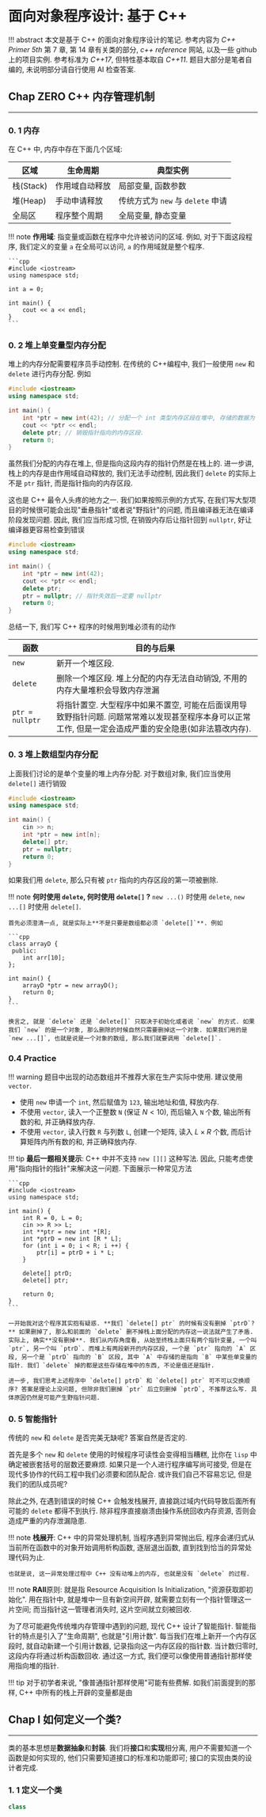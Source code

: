 # 面向对象程序设计: 基于 C++

!!! abstract
	本文是基于 C++ 的面向对象程序设计的笔记. 参考内容为 *C++ Primer 5th* 第 7 章, 第 14 章有关类的部分, *c++ reference* 网站, 以及一些 github 上的项目实例. 参考标准为 *C++17*, 但特性基本取自 *C++11*. 题目大部分是笔者自编的, 未说明部分请自行使用 AI 检查答案.

## Chap ZERO C++ 内存管理机制
---
### 0. 1 内存
在 C++ 中, 内存中存在下面几个区域:

| 区域       | 生命周期    | 典型实例                      |
| -------- | ------- | ------------------------- |
| 栈(Stack) | 作用域自动释放 | 局部变量, 函数参数                |
| 堆(Heap)  | 手动申请释放  | 传统方式为 `new` 与 `delete` 申请 |
| 全局区      | 程序整个周期  | 全局变量, 静态变量                |

!!! note
	**作用域**: 指变量或函数在程序中允许被访问的区域. 例如, 对于下面这段程序, 我们定义的变量 `a` 在全局可以访问, `a` 的作用域就是整个程序.
	
	```cpp
	#include <iostream>
	using namespace std;
	
	int a = 0;
	
	int main() {
		cout << a << endl;
	}
	```

### 0. 2 堆上单变量型内存分配
堆上的内存分配需要程序员手动控制. 在传统的 C++编程中, 我们一般使用 `new` 和 `delete` 进行内存分配. 例如

```cpp
#include <iostream>
using namespace std;

int main() {
	int *ptr = new int(42); // 分配一个 int 类型内存区段在堆中, 存储的数据为 42, 让位于栈上的整型指针 ptr 指向这个内存区段的第一位
	cout << *ptr << endl;
	delete ptr; // 销毁指针指向的内存区段.
	return 0;
}
```

虽然我们分配的内存在堆上, 但是指向这段内存的指针仍然是在栈上的. 进一步讲, 栈上的内存是由作用域自动释放的, 我们无法手动控制, 因此我们 `delete` 的实际上不是 `ptr` 指针, 而是指针指向的内存区段.

这也是 C++ 最令人头疼的地方之一. 我们如果按照示例的方式写, 在我们写大型项目的时候很可能会出现"垂悬指针"或者说"野指针"的问题, 而且编译器无法在编译阶段发现问题. 因此, 我们应当形成习惯, 在销毁内存后让指针回到 `nullptr`, 好让编译器更容易检查到错误

```cpp
#include <iostream>
using namespace std;

int main() {
	int *ptr = new int(42);
	cout << *ptr << endl;
	delete ptr;
	ptr = nullptr; // 指针失效后一定要 nullptr
	return 0;
}
```

总结一下, 我们写 C++ 程序的时候用到堆必须有的动作

| 函数              | 目的与后果                                                                             |
| --------------- | --------------------------------------------------------------------------------- |
| `new`           | 新开一个堆区段.                                                                          |
| `delete`        | 删除一个堆区段. 堆上分配的内存无法自动销毁, 不用的内存大量堆积会导致内存泄漏                                          |
| `ptr = nullptr` | 将指针置空. 大型程序中如果不置空, 可能在后面误用导致野指针问题. 问题常常难以发现甚至程序本身可以正常工作, 但是一定会造成严重的安全隐患(如非法篡改内存). |

### 0. 3 堆上数组型内存分配
上面我们讨论的是单个变量的堆上内存分配. 对于数组对象, 我们应当使用 `delete[]` 进行销毁

```cpp
#include <iostream>
using namespace std;

int main() {
	cin >> n;
	int *ptr = new int[n];
	delete[] ptr;
	ptr = nullptr;
	return 0;
}
```

如果我们用 `delete`, 那么只有被 `ptr` 指向的内存区段的第一项被删除.

!!! note
	**何时使用 `delete`, 何时使用 `delete[]` ?** `new ...()` 时使用 `delete`, `new ...[]` 时使用 `delete[]`.
	
	首先必须澄清一点, 就是实际上**不是只要是数组都必须 `delete[]`**. 例如
	
	```cpp
	class arrayD {
	 public:
		int arr[10]; 
	};
	
	int main() {
		arrayD *ptr = new arrayD();
		return 0;
	}
	```
	
	换言之, 就是 `delete` 还是 `delete[]` 只取决于初始化或者说 `new` 的方式. 如果我们 `new` 的是一个对象, 那么删除的时候自然只需要删掉这一个对象. 如果我们用的是 `new ...[]`, 也就是说是一个对象的数组, 那么我们就要调用 `delete[]`.

### 0.4 Practice

!!! warning
	题目中出现的动态数组并不推荐大家在生产实际中使用. 建议使用 `vector`. 

- 使用 `new` 申请一个 `int`, 然后赋值为 `123`, 输出地址和值, 释放内存.
- 不使用 `vector`, 读入一个正整数 `N` (保证 $N<10$), 而后输入 `N` 个数, 输出所有数的和, 并正确释放内存.
- 不使用 `vector`, 读入行数 `R` 与列数 `L`, 创建一个矩阵, 读入 $L\times R$ 个数, 而后计算矩阵内所有数的和, 并正确释放内存.

!!! tip
	**最后一题相关提示**: C++ 中并不支持 `new [][]` 这种写法. 因此, 只能考虑使用"指向指针的指针"来解决这一问题. 下面展示一种常见方法
	
	```cpp
	#include <iostream>
	using namespace std;
	
	int main() {
		int R = 0, L = 0;
		cin >> R >> L;
		int **ptr = new int *[R];
		int *ptrD = new int [R * L];
		for (int i = 0; i < R; i ++) {
			ptr[i] = ptrD + i * L;
		}
		
		delete[] ptrD;
		delete[] ptr;
		
		return 0;
	}
	```
	
	一开始我对这个程序其实抱有疑惑. **我们 `delete[] ptr` 的时候有没有删掉 `ptrD`?** 如果删掉了, 那么和前面的 `delete` 删不掉栈上面分配的内存这一说法就产生了矛盾. 实际上, 确实**没有删掉**. 我们从内存角度看, 从始至终栈上面只有两个指针变量, 一个叫 `ptr`, 另一个叫 `ptrD`. 而堆上有两段新开的内存区段, 一个是 `ptr` 指向的 `A` 区段, 另一个是 `ptrD` 指向的 `B` 区段, 其中 `A` 中存储的是指向 `B` 中某些单变量的指针. 我们 `delete` 掉的都是这些存储在堆中的东西, 不论是值还是指针.
	
	进一步, 我们思考上述程序中 `delete[] ptrD` 和 `delete[] ptr` 可不可以交换顺序? 答案是理论上没问题, 但除非我们删掉 `ptr` 后立刻删掉 `ptrD`, 不推荐这么写. 具体原因仍然是可能产生野指针问题.

### 0. 5 智能指针

传统的 `new` 和 `delete` 是否完美无缺呢? 答案自然是否定的. 

首先是多个 `new` 和 `delete` 使用的时候程序可读性会变得相当糟糕, 比你在 `lisp` 中确定被嵌套括号的层数还要麻烦. 如果只是一个人进行程序编写尚可接受, 但是在现代多协作的代码工程中我们必须要和团队配合. 或许我们自己不容易忘记, 但是我们的团队成员呢?

除此之外, 在遇到错误的时候 C++ 会触发栈展开, 直接跳过域内代码导致后面所有可能的 `delete` 都得不到执行. 除非程序直接崩溃由操作系统回收内存资源, 否则会造成严重的内存泄漏隐患.

!!! note
	**栈展开**: C++ 中的异常处理机制, 当程序遇到异常抛出后, 程序会递归式从当前所在函数中的对象开始调用析构函数, 逐层退出函数, 直到找到恰当的异常处理代码为止.
	
	也就是说, 这一异常处理过程中 C++ 没有动堆上的内存, 也就是没有 `delete` 的过程.

!!! note
	**RAII**原则: 就是指 Resource Acquisition Is Initialization, "资源获取即初始化". 用在指针中, 就是堆中一旦有新空间开辟, 就需要立刻有一个指针管理这一片空间; 而当指针这一管理者消失时, 这片空间就立刻被回收.

为了尽可能避免传统堆内存管理中遇到的问题, 现代 C++ 设计了智能指针. 智能指针的特点是引入了"生命周期", 也就是"引用计数". 每当我们在堆上新开一个内存区段时, 就自动新建一个引用计数器, 记录指向这一内存区段的指针数. 当计数归零时, 这段内存将通过析构函数回收. 通过这一方式, 我们便可以像使用普通指针那样使用指向堆的指针.

!!! tip
	对于初学者来说, "像普通指针那样使用"可能有些费解. 如我们前面提到的那样, C++ 中所有的栈上开辟的变量都是由


## Chap I 如何定义一个类?
---
类的基本思想是**数据抽象**和**封装**. 我们将**接口**和**实现**相分离, 用户不需要知道一个函数是如何实现的, 他们只需要知道接口的标准和功能即可; 接口的实现由类的设计者完成.

### 1. 1 定义一个类
```cpp
class 
```